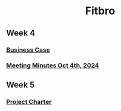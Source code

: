 <h1 align = 'center'> Fitbro </h1>

<h2> Week 4 </h2>

<h3> 
<a href="https://github.com/Kurdonthego1/Fitbro/blob/main/Business%20Case.pdf">Business Case</a>
</h3>

<h3> 
<a href="https://github.com/Kurdonthego1/Fitbro/blob/main/Meeting%20Minutes%201.pdf">Meeting Minutes Oct 4th, 2024</a>
</h3>

<h2> Week 5 </h2>

<h3> 
<a href="https://github.com/Kurdonthego1/Fitbro/blob/main/Project%20Charter.pdf">Project Charter</a>
</h3>
    